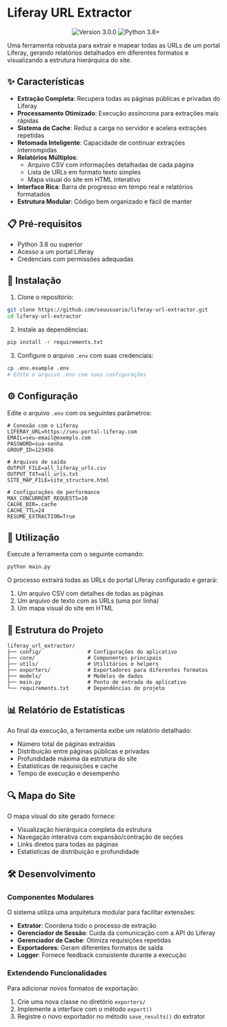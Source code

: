 # Liferay URL Extractor

<p align="center">
  <img src="https://img.shields.io/badge/version-3.0.0-blue.svg" alt="Version 3.0.0">
  <img src="https://img.shields.io/badge/python-3.8+-brightgreen.svg" alt="Python 3.8+">
</p>

Uma ferramenta robusta para extrair e mapear todas as URLs de um portal Liferay, gerando relatórios detalhados em diferentes formatos e visualizando a estrutura hierárquica do site.

## ✨ Características

- **Extração Completa**: Recupera todas as páginas públicas e privadas do Liferay
- **Processamento Otimizado**: Execução assíncrona para extrações mais rápidas
- **Sistema de Cache**: Reduz a carga no servidor e acelera extrações repetidas
- **Retomada Inteligente**: Capacidade de continuar extrações interrompidas
- **Relatórios Múltiplos**:
  - Arquivo CSV com informações detalhadas de cada página
  - Lista de URLs em formato texto simples
  - Mapa visual do site em HTML interativo
- **Interface Rica**: Barra de progresso em tempo real e relatórios formatados
- **Estrutura Modular**: Código bem organizado e fácil de manter

## 📋 Pré-requisitos

- Python 3.8 ou superior
- Acesso a um portal Liferay
- Credenciais com permissões adequadas

## 🚀 Instalação

1. Clone o repositório:
```bash
git clone https://github.com/seuusuario/liferay-url-extractor.git
cd liferay-url-extractor
```

2. Instale as dependências:
```bash
pip install -r requirements.txt
```

3. Configure o arquivo `.env` com suas credenciais:
```bash
cp .env.example .env
# Edite o arquivo .env com suas configurações
```

## ⚙️ Configuração

Edite o arquivo `.env` com os seguintes parâmetros:

```
# Conexão com o Liferay
LIFERAY_URL=https://seu-portal-liferay.com
EMAIL=seu-email@exemplo.com
PASSWORD=sua-senha
GROUP_ID=123456

# Arquivos de saída
OUTPUT_FILE=all_liferay_urls.csv
OUTPUT_TXT=all_urls.txt
SITE_MAP_FILE=site_structure.html

# Configurações de performance
MAX_CONCURRENT_REQUESTS=10
CACHE_DIR=.cache
CACHE_TTL=24
RESUME_EXTRACTION=True
```

## 🔧 Utilização

Execute a ferramenta com o seguinte comando:

```bash
python main.py
```

O processo extrairá todas as URLs do portal Liferay configurado e gerará:

1. Um arquivo CSV com detalhes de todas as páginas
2. Um arquivo de texto com as URLs (uma por linha)
3. Um mapa visual do site em HTML

## 📁 Estrutura do Projeto

```
liferay_url_extractor/
├── config/               # Configurações do aplicativo
├── core/                 # Componentes principais 
├── utils/                # Utilitários e helpers
├── exporters/            # Exportadores para diferentes formatos
├── models/               # Modelos de dados
├── main.py               # Ponto de entrada do aplicativo
└── requirements.txt      # Dependências do projeto
```

## 📊 Relatório de Estatísticas

Ao final da execução, a ferramenta exibe um relatório detalhado:

- Número total de páginas extraídas
- Distribuição entre páginas públicas e privadas
- Profundidade máxima da estrutura do site
- Estatísticas de requisições e cache
- Tempo de execução e desempenho

## 🔍 Mapa do Site

O mapa visual do site gerado fornece:

- Visualização hierárquica completa da estrutura
- Navegação interativa com expansão/contração de seções
- Links diretos para todas as páginas
- Estatísticas de distribuição e profundidade

## 🛠️ Desenvolvimento

### Componentes Modulares

O sistema utiliza uma arquitetura modular para facilitar extensões:

- **Extrator**: Coordena todo o processo de extração
- **Gerenciador de Sessão**: Cuida da comunicação com a API do Liferay
- **Gerenciador de Cache**: Otimiza requisições repetidas
- **Exportadores**: Geram diferentes formatos de saída 
- **Logger**: Fornece feedback consistente durante a execução

### Extendendo Funcionalidades

Para adicionar novos formatos de exportação:

1. Crie uma nova classe no diretório `exporters/`
2. Implemente a interface com o método `export()`
3. Registre o novo exportador no método `save_results()` do extrator
